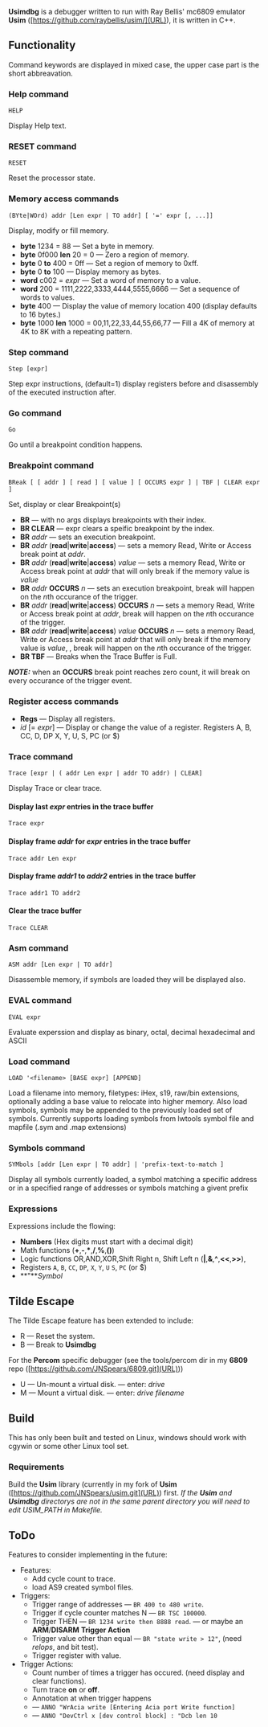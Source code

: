 **Usimdbg** is a debugger written to run with Ray Bellis' mc6809 emulator **Usim** ([https://github.com/raybellis/usim/](URL)), it is written in C++.
## Functionality
Command keywords are displayed in mixed case, the upper case part is the short abbreavation.
### Help command
	HELP
Display Help text.
### RESET command
	RESET
Reset the processor state.
### Memory access commands
	(BYte|WOrd) addr [Len expr | TO addr] [ '=' expr [, ...]]
Display, modify or fill memory.

  * **byte** 1234 = 88
&mdash; Set a byte in memory.
  * **byte** 0f000 **len** 20 = 0
&mdash; Zero a region of memory.
  * **byte** 0 **to** 400 = 0ff
&mdash; Set a region of memory to 0xff.
  * **byte** 0 **to** 100
&mdash; Display memory as bytes.
  * **word** c002 = *expr*
&mdash; Set a word of memory to a value.
  * **word** 200 = 1111,2222,3333,4444,5555,6666
&mdash; Set a sequence of words to values.
  * **byte** 400 
&mdash; Display the value of memory location 400 (display defaults to 16 bytes.)
  * **byte** 1000 **len** 1000 = 00,11,22,33,44,55,66,77
&mdash; Fill a 4K of memory at 4K to 8K with a repeating pattern.
### Step command
	Step [expr]
Step expr instructions, (default=1) display registers before and disassembly of the executed instruction after.
### Go command
	Go
Go until a breakpoint condition happens.
### Breakpoint command
	BReak [ [ addr ] [ read ] [ value ] [ OCCURS expr ] | TBF | CLEAR expr ]
Set, display or clear Breakpoint(s)

  * **BR**
&mdash; with no args displays breakpoints with their index.
  * **BR CLEAR**
&mdash; expr clears a speific breakpoint by the index.
  * **BR** *addr*
&mdash; sets an execution breakpoint.
  * **BR** *addr* (**read**|**write**|**access**)
&mdash; sets a memory Read, Write or Access break point at *addr*.
  * **BR** *addr* (**read**|**write**|**access**) *value*
&mdash; sets a memory Read, Write or Access break point at *addr* that will only break if the memory value is *value*
  * **BR** *addr* **OCCURS** *n*
&mdash; sets an execution breakpoint, break will happen on the *n*th occurance of the trigger.
  * **BR** *addr* (**read**|**write**|**access**) **OCCURS** *n*
&mdash; sets a memory Read, Write or Access break point at *addr*, break will happen on the *n*th occurance of the trigger.
  * **BR** *addr* (**read**|**write**|**access**) *value* **OCCURS** *n*
&mdash; sets a memory Read, Write or Access break point at *addr* that will only break if the memory value is *value*, , break will happen on the *n*th occurance of the trigger.
  * **BR TBF**
&mdash; Breaks when the Trace Buffer is Full.

***NOTE:*** when an **OCCURS** break point reaches zero count, it will break on every occurance of the trigger event.

### Register access commands

  * **Regs**
&mdash; Display all registers.
  * *id* [= *expr*]
&mdash; Display or change the value of a register. Registers A, B, CC, D, DP X, Y, U, S, PC (or $)
### Trace command
    Trace [expr | ( addr Len expr | addr TO addr) | CLEAR]
Display Trace or clear trace.
#### Display last *expr* entries in the trace buffer
    Trace expr
#### Display frame *addr* for *expr* entries in the trace buffer
    Trace addr Len expr
#### Display frame *addr1* to *addr2* entries in the trace buffer
    Trace addr1 TO addr2
#### Clear the trace buffer
    Trace CLEAR
### Asm command
    ASM addr [Len expr | TO addr]
Disassemble memory, if symbols are loaded they will be displayed also.
### EVAL command
    EVAL expr
Evaluate experssion and display as binary, octal, decimal hexadecimal and ASCII
### Load command
    LOAD '<filename> [BASE expr] [APPEND] 
Load a filename into memory, filetypes: iHex, s19, raw/bin extensions, optionally adding a base value to relocate into higher memory. Also load symbols, symbols may be appended to the previously loaded set of symbols. Currently supports 
loading symbols from lwtools symbol file and mapfile (.sym and .map extensions)
### Symbols command
	SYMbols [addr [Len expr | TO addr] | 'prefix-text-to-match ]
Display all symbols currently loaded, a symbol matching a specific address or in a specified range of addresses or symbols matching a givent prefix
### Expressions
Expressions include the flowing:

  * **Numbers** (Hex digits must start with a decimal digit)
  * Math functions (**+**,**-**,**\***,**/**,**%**,**()**)
  * Logic functions OR,AND,XOR,Shift Right n, Shift Left n (**|**,**&**,**^**,**<<**,**>>**),
  * Registers `A`, `B`, `CC`, `DP`, `X`, `Y`, `U` `S`, `PC` (or $)
  * **"***Symbol*
## Tilde Escape
The Tilde Escape feature has been extended to include:

  * R
&mdash; Reset the system.
  * B
&mdash; Break to **Usimdbg**

For the **Percom** specific debugger (see the tools/percom dir in my **6809** repo ([https://github.com/JNSpears/6809.git](URL)))

  * U
&mdash; Un-mount a virtual disk. &mdash; enter: *drive*
  * M
&mdash; Mount a virtual disk. &mdash; enter: *drive* *filename*

## Build
This has only been built and tested on Linux, windows should work with cgywin or some other Linux tool set.

### Requirements
Build the **Usim** library (currently in my fork of **Usim** ([https://github.com/JNSpears/usim.git](URL)) first. *If the **Usim** and **Usimdbg** directorys are not in the same parent directory
you will need to edit USIM_PATH in Makefile.*
## ToDo
Features to consider implementing in the future:

  * Features:
    * Add cycle count to trace.
    * load AS9 created symbol files.
  * Triggers:
    * Trigger range of addresses &mdash; `BR 400 to 480 write`.
    * Trigger if cycle counter matches N &mdash; `BR TSC 100000`.
    * Trigger THEN &mdash; `BR 1234 write then 8888 read`.
        &mdash; or maybe an **ARM**/**DISARM** **Trigger Action**
    * Trigger value other than equal &mdash; `BR "state write > 12"`, (need *relops*, and bit test).
    * Trigger register with value.
  * Trigger Actions:
    * Count number of times a trigger has occured. (need display and clear functions).
    * Turn trace **on** or **off**.
    * Annotation at when trigger happens
    *  &mdash; `ANNO "WrAcia write [Entering Acia port Write function]`
    *  &mdash; `ANNO "DevCtrl x [dev control block] : "Dcb len 10`
  
